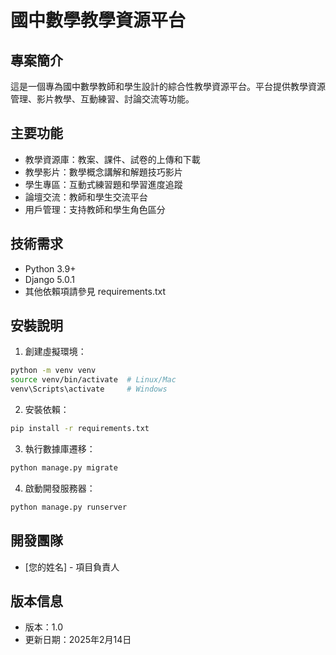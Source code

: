 # 國中數學教學資源平台

## 專案簡介
這是一個專為國中數學教師和學生設計的綜合性教學資源平台。平台提供教學資源管理、影片教學、互動練習、討論交流等功能。

## 主要功能
- 教學資源庫：教案、課件、試卷的上傳和下載
- 教學影片：數學概念講解和解題技巧影片
- 學生專區：互動式練習題和學習進度追蹤
- 論壇交流：教師和學生交流平台
- 用戶管理：支持教師和學生角色區分

## 技術需求
- Python 3.9+
- Django 5.0.1
- 其他依賴項請參見 requirements.txt

## 安裝說明
1. 創建虛擬環境：
```bash
python -m venv venv
source venv/bin/activate  # Linux/Mac
venv\Scripts\activate     # Windows
```

2. 安裝依賴：
```bash
pip install -r requirements.txt
```

3. 執行數據庫遷移：
```bash
python manage.py migrate
```

4. 啟動開發服務器：
```bash
python manage.py runserver
```

## 開發團隊
- [您的姓名] - 項目負責人

## 版本信息
- 版本：1.0
- 更新日期：2025年2月14日
